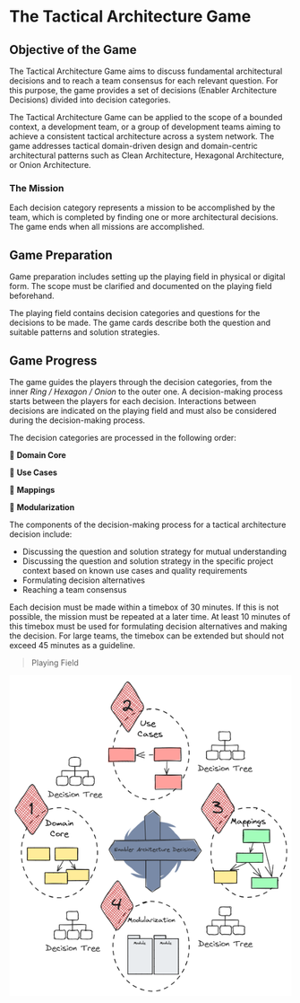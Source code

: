 # The Tactical Architecture Game

## Objective of the Game

The Tactical Architecture Game aims to discuss fundamental architectural decisions and to reach a team consensus for each relevant question. For this purpose, the game provides a set of decisions (Enabler Architecture Decisions) divided into decision categories.

The Tactical Architecture Game can be applied to the scope of a bounded context, a development team, or a group of development teams aiming to achieve a consistent tactical architecture across a system network. The game addresses tactical domain-driven design and domain-centric architectural patterns such as Clean Architecture, Hexagonal Architecture, or Onion Architecture.

### The Mission

Each decision category represents a mission to be accomplished by the team, which is completed by finding one or more architectural decisions. The game ends when all missions are accomplished.

## Game Preparation

Game preparation includes setting up the playing field in physical or digital form. The scope must be clarified and documented on the playing field beforehand.

The playing field contains decision categories and questions for the decisions to be made. The game cards describe both the question and suitable patterns and solution strategies.

## Game Progress

The game guides the players through the decision categories, from the inner _Ring / Hexagon / Onion_ to the outer one. A decision-making process starts between the players for each decision. Interactions between decisions are indicated on the playing field and must also be considered during the decision-making process.

The decision categories are processed in the following order:

:nazar_amulet: **Domain Core**

:nazar_amulet: **Use Cases**

:nazar_amulet: **Mappings**

:nazar_amulet: **Modularization**

The components of the decision-making process for a tactical architecture decision include:

* Discussing the question and solution strategy for mutual understanding
* Discussing the question and solution strategy in the specific project context based on known use cases and quality requirements
* Formulating decision alternatives
* Reaching a team consensus

Each decision must be made within a timebox of 30 minutes. If this is not possible, the mission must be repeated at a later time. At least 10 minutes of this timebox must be used for formulating decision alternatives and making the decision. For large teams, the timebox can be extended but should not exceed 45 minutes as a guideline.

> Playing Field

![Playing Field Tactical Architecture Game](../img/tag-playground.png)